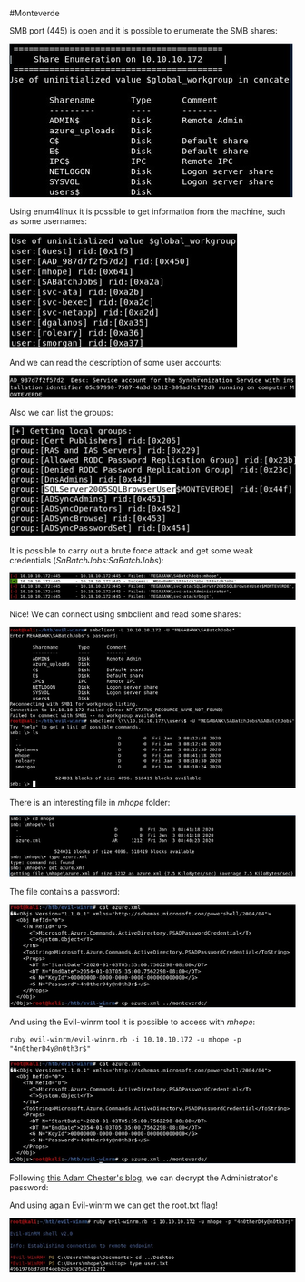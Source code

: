 #Monteverde

SMB port (445) is open and it is possible to enumerate the SMB shares:

![Screenshot](images/Screenshot_1.jpg)

Using enum4linux it is possible to get information from the machine, such as some usernames:

![Screenshot](images/Screenshot_2.jpg)

And we can read the description of some user accounts:

![Screenshot](images/Screenshot_3.jpg)

Also we can list the groups:

![Screenshot](images/Screenshot_4.jpg)

It is possible to carry out a brute force attack and get some weak credentials (*SaBatchJobs:SaBatchJobs*):

![Screenshot](images/Screenshot_5.jpg)

Nice! We can connect using smbclient and read some shares:

![Screenshot](images/Screenshot_6.jpg)

There is an interesting file in *mhope* folder:

![Screenshot](images/Screenshot_7.jpg)

The file contains a password:

![Screenshot](images/Screenshot_8.jpg)

And using the Evil-winrm tool it is possible to access with *mhope*:

```
ruby evil-winrm/evil-winrm.rb -i 10.10.10.172 -u mhope -p "4n0therD4y@n0th3r$"
```

![Screenshot](images/Screenshot_8.jpg)

Following [this Adam Chester's blog](https://blog.xpnsec.com/azuread-connect-for-redteam/), we can decrypt the Administrator's password:

And using again Evil-winrm we can get the root.txt flag!

![Screenshot](images/Screenshot_9.jpg)
